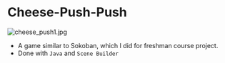 # Cheese-Push-Push
![cheese_push1.jpg](D:\Desktop\Graduate_School\recommendation\portfolios)
- A game similar to Sokoban, which I did for freshman course project. <br>
- Done with `Java` and `Scene Builder`
